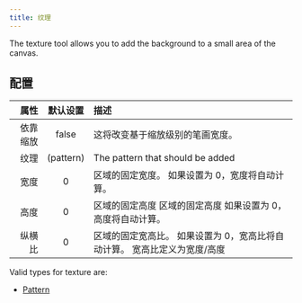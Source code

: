 ```yaml
---
title: 纹理
---
```


The texture tool allows you to add the background to a small area of the canvas.

## 配置

|   属性 |             默认设置             | 描述                                      |
| ---: | :--------------------------: | :-------------------------------------- |
| 依靠缩放 |             false            | 这将改变基于缩放级别的笔画宽度。                        |
|   纹理 | (pattern) | The pattern that should be added        |
|   宽度 |               0              | 区域的固定宽度。 如果设置为 0，宽度将自动计算。               |
|   高度 |               0              | 区域的固定高度 区域的固定高度 如果设置为 0，高度将自动计算。        |
|  纵横比 |               0              | 区域的固定宽高比。 如果设置为 0，宽高比将自动计算。 宽高比定义为宽度/高度 |

Valid types for texture are:

- [Pattern](../../background#pattern)

